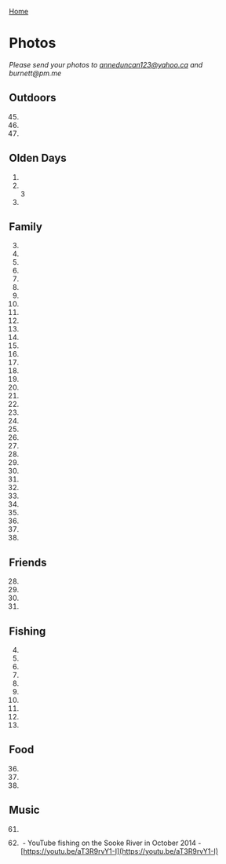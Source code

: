 [Home](./README.md)

# Photos

_Please send your photos to anneduncan123@yahoo.ca and burnett@pm.me_<br>

## Outdoors

045. <img src="./assets/ronduncan045.png" alt=""/><br>
005. <img src="./assets/ronduncan005.png" alt=""/><br>
019. <img src="./assets/ronduncan019.png" alt=""/><br>

## Olden Days

001. <img src="./assets/ronduncan001.png" alt=""/><br>
033. <img src="./assets/ronduncan033.png" alt=""/><br>3 
034. <img src="./assets/ronduncan034.png" alt=""/><br>

## Family

003. <img src="./assets/ronduncan003.png" alt=""/><br>
009. <img src="./assets/ronduncan009.png" alt=""/><br>
015. <img src="./assets/ronduncan015.png" alt=""/><br>
010. <img src="./assets/ronduncan010.png" alt=""/><br>
002. <img src="./assets/ronduncan002.png" alt=""/><br>
008. <img src="./assets/ronduncan008.png" alt=""/><br>
029. <img src="./assets/ronduncan029.png" alt=""/><br>
030. <img src="./assets/ronduncan030.png" alt=""/><br>
032. <img src="./assets/ronduncan032.png" alt=""/><br>
038. <img src="./assets/ronduncan038.png" alt=""/><br>
039. <img src="./assets/ronduncan039.png" alt=""/><br>
044. <img src="./assets/ronduncan044.png" alt=""/><br>
024. <img src="./assets/ronduncan024.png" alt=""/><br>
046. <img src="./assets/ronduncan046.png" alt=""/><br>
047. <img src="./assets/ronduncan047.png" alt=""/><br>
048. <img src="./assets/ronduncan048.png" alt=""/><br>
049. <img src="./assets/ronduncan049.png" alt=""/><br>
050. <img src="./assets/ronduncan050.png" alt=""/><br>
054. <img src="./assets/ronduncan054.png" alt=""/><br>
055. <img src="./assets/ronduncan055.png" alt=""/><br>
058. <img src="./assets/ronduncan058.png" alt=""/><br>
059. <img src="./assets/ronduncan059.png" alt=""/><br>
060. <img src="./assets/ronduncan060.png" alt=""/><br>
017. <img src="./assets/ronduncan017.png" alt=""/><br>
018. <img src="./assets/ronduncan018.png" alt=""/><br> 
021. <img src="./assets/ronduncan021.png" alt=""/><br>
022. <img src="./assets/ronduncan022.png" alt=""/><br>
023. <img src="./assets/ronduncan023.png" alt=""/><br> 
025. <img src="./assets/ronduncan025.png" alt=""/><br>
026. <img src="./assets/ronduncan026.png" alt=""/><br>
027. <img src="./assets/ronduncan027.png" alt=""/><br>
051. <img src="./assets/ronduncan051.png" alt=""/><br>
052. <img src="./assets/ronduncan052.png" alt=""/><br>
053. <img src="./assets/ronduncan053.png" alt=""/><br>
031. <img src="./assets/ronduncan031.png" alt=""/><br>
016. <img src="./assets/ronduncan016.png" alt=""/><br>

## Friends

028. <img src="./assets/ronduncan028.png" alt=""/><br>
042. <img src="./assets/ronduncan042.png" alt=""/><br>
043. <img src="./assets/ronduncan043.png" alt=""/><br> 
056. <img src="./assets/ronduncan056.png" alt=""/><br>

## Fishing

004. <img src="./assets/ronduncan004.png" alt=""/><br> 
006. <img src="./assets/ronduncan006.png" alt=""/><br>
007. <img src="./assets/ronduncan007.png" alt=""/><br>
011. <img src="./assets/ronduncan011.png" alt=""/><br>
012. <img src="./assets/ronduncan012.png" alt=""/><br>
013. <img src="./assets/ronduncan013.png" alt=""/><br>
014. <img src="./assets/ronduncan014.png" alt=""/><br> 
035. <img src="./assets/ronduncan035.png" alt=""/><br>
041. <img src="./assets/ronduncan041.png" alt=""/><br>
062. <img src="./assets/ronduncan062.png" alt=""/><br>

## Food
036. <img src="./assets/ronduncan036.png" alt=""/><br>
040. <img src="./assets/ronduncan040.png" alt=""/><br>
057. <img src="./assets/ronduncan057.png" alt=""/><br>

## Music
















061. <img src="./assets/ronduncan061.png" alt=""/><br>

063. <img src="./assets/ronduncan063.png" alt=""/> - YouTube fishing on the Sooke River in October 2014 - [https://youtu.be/aT3R9rvY1-I](https://youtu.be/aT3R9rvY1-I)<br>